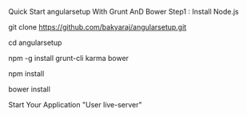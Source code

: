 Quick Start angularsetup With Grunt AnD Bower
Step1 : Install Node.js

git clone https://github.com/bakyaraj/angularsetup.git

cd angularsetup

npm -g install grunt-cli karma bower

npm install

bower install

Start Your Application "User live-server"
